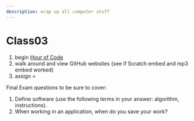 ```yaml
---
description: wrap up all computer stuff
---
```


# Class03

1. begin [Hour of Code](../units/computer-software/hour-of-code.md)
2. walk around and view GitHub websites \(see if Scratch embed and mp3 embed worked\)
3. assign = 

Final Exam questions to be sure to cover:

1. Define software \(use the following terms in your answer: algorithm, instructions\).
2. When working in an application, when do you save your work?

